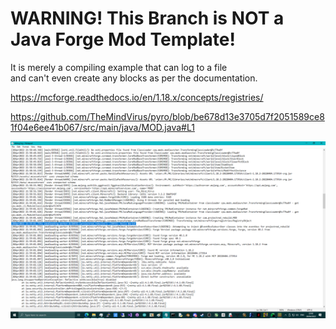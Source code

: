# WARNING! This Branch is NOT a Java Forge Mod Template!
It is merely a compiling example that can log to a file \
and can't even create any blocks as per the documentation.

https://mcforge.readthedocs.io/en/1.18.x/concepts/registries/

https://github.com/TheMindVirus/pyro/blob/be678d13e3705d7f2051589ce81f04e6ee41b067/src/main/java/MOD.java#L1

![screenshot](https://github.com/themindvirus/pyro/blob/template/screenshot.png)

